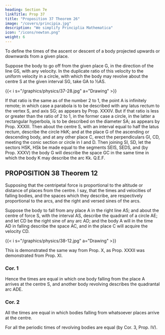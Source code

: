 ```yaml
---
heading: Section 7e
linkTitle: Prop 37
title: "Proposition 37 Theorem 26"
image: "/covers/principia.jpg"
description: "We simplify Principlia Mathematica"
icon: "/icons/newton.png"
weight: 6
---
```


To define the times of the ascent or descent of a body projected upwards or downwards from a given place.

Suppose the body to go off from the given place G, in the direction of the line GS, with any velocity. In the duplicate ratio of this velocity to the uniform velocity in a circle, with which the body may revolve about the centre S at the given interval SG, take GA to ½AS.

{{< i s="/graphics/physics/37-28.jpg" a="Drawing" >}}


If that ratio is the same as of the number 2 to 1, the point A is infinitely remote; in which case a parabola is to be described with any latus rectum to the vertex S, and axis SG; as appears by Prop. XXXIV. But if that ratio is less or greater than the ratio of 2 to 1, in the former case a circle, in the latter a rectangular hyperbola, is to be described on the diameter SA; as appears by Prop. XXXIII. Then about the centre S, with an interval equal to half the latus rectum, describe the circle HkK; and at the place G of the ascending or descending body, and at any other place C, erect the perpendiculars GI, CD, meeting the conic section or circle in I and D. Then joining SI, SD, let the sectors HSK, HSk be made equal to the segments SEIS, SEDS, and (by Prop. XXXV) the body G will describe the space GC in the same time in which the body K may describe the arc Kk.   Q.E.F.


## PROPOSITION 38 Theorem 12

Supposing that the centripetal force is proportional to the altitude or distance of places from the centre. I say, that the times and velocities of falling bodies, and the spaces which they describe, are respectively proportional to the arcs, and the right and versed sines of the arcs.

Suppose the body to fall from any place A in the right line AS; and about the centre of force S, with the interval AS, describe the quadrant of a circle AE; and let CD be the right sine of any arc AD; and the body A will in the time AD in falling describe the space AC, and in the place C will acquire the velocity CD.

{{< i s="/graphics/physics/38-12.jpg" a="Drawing" >}}

This is demonstrated the same way from Prop. X, as Prop. XXXII was demonstrated from Prop. XI.

### Cor. 1

Hence the times are equal in which one body falling from the place A arrives at the centre S, and another body revolving describes the quadrantal arc ADE.


### Cor. 2

All the times are equal in which bodies falling from whatsoever places arrive at the centre. 

For all the periodic times of revolving bodies are equal (by Cor. 3, Prop. IV).



